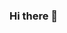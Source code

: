 ### Hi there 👋

<!--
**odonito/odonito** is a ✨ _special_ ✨ repository because its `README.md` (this file) appears on your GitHub profile.
- I’m currently working on Bussines Inteligence on Econsult
- I’m currently learning Data Science 
- I automate everything I can do
-->
